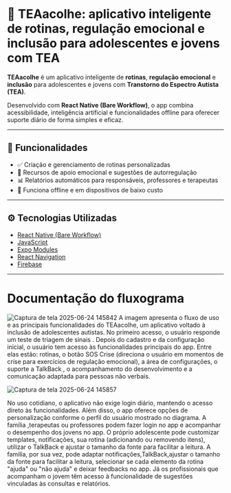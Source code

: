 # 🧠 TEAacolhe: aplicativo inteligente de rotinas, regulação emocional e inclusão para adolescentes e jovens com TEA

**TEAacolhe** é um aplicativo inteligente de **rotinas**, **regulação emocional** e **inclusão** para adolescentes e jovens com **Transtorno do Espectro Autista (TEA)**.

Desenvolvido com **React Native (Bare Workflow)**, o app combina acessibilidade, inteligência artificial e funcionalidades offline para oferecer suporte diário de forma simples e eficaz.

---

## 📱 Funcionalidades 

- ✅ Criação e gerenciamento de rotinas personalizadas
- 💬 Recursos de apoio emocional e sugestões de autorregulação
- 📊 Relatórios automáticos para responsáveis, professores e terapeutas
- 📴 Funciona offline e em dispositivos de baixo custo
---


## ⚙️ Tecnologias Utilizadas

- [React Native (Bare Workflow)](https://reactnative.dev/)
- [JavaScript](https://www.javascript.com/)
- [Expo Modules](https://docs.expo.dev/bare/exploring-bare-workflow/)
- [React Navigation](https://reactnavigation.org/)
- [Firebase](https://firebase.google.com/?hl=pt-br)


---
# Documentação do fluxograma
![Captura de tela 2025-06-24 145842](https://github.com/user-attachments/assets/12bf93ae-a748-46ac-a4fb-5c864218a55b)
A imagem apresenta o fluxo de uso e as principais funcionalidades do TEAacolhe, um aplicativo voltado à inclusão de adolescentes autistas. No primeiro acesso, o usuário responde um teste de triagem de sinais .
Depois do cadastro e da configuração inicial, o usuário tem acesso às funcionalidades principais do app. Entre elas estão:  rotinas, o botão SOS Crise (direciona o usuário em momentos de crise para exercícios de regulação emocional), a área de configurações, o suporte a TalkBack , o acompanhamento do desenvolvimento e a comunicação adaptada para pessoas não verbais.

![Captura de tela 2025-06-24 145857](https://github.com/user-attachments/assets/e5b17114-e609-485c-82e9-785a10d69acd)

No uso cotidiano, o aplicativo não exige login diário, mantendo o acesso direto às funcionalidades. Além disso, o app oferece opções de personalização conforme o perfil do usuário mostrado no diagrama. A família ,terapeutas ou professores podem fazer login no app e acompanhar o desempenho dos jovens no app.
O próprio adolescente pode customizar templates, notificações, sua rotina (adicionando ou removendo itens), utilizar o TalkBack e ajustar o tamanho da fonte para facilitar a leitura.
A família, por sua vez, pode adaptar notificações,TalkBack,ajustar o tamanho da fonte para facilitar a leitura, selecionar se cada elemento da rotina "ajuda" ou "não ajuda" e deixar feedbacks no app. 
Já os profissionais que acompanham o jovem têm acesso à funcionalidade de sugestões vinculadas às consultas e relatórios.

